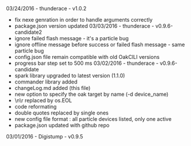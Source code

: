 03/24/2016 - thunderace - v1.0.2
- fix nexe genration in order to handle arguments correctly 
- package.json version updated
03/03/2016 - thunderace - v0.9.6-candidate2
- ignore failed flash message - it's a particle bug
- ignore offline message before success or failed flash message - same particle bug
- config.json file remain compatible with old OakClLI versions
- progress bar step set to 500 ms
03/02/2016 - thunderace - v0.9.6-candidate 
- spark library upgraded to latest version (1.1.0)
- commander library added 
- changeLog.md added (this file)
- new option to specify the oak target by name (-d device_name)
- \n\r replaced by os.EOL
- code reformating
- double quotes replaced by single ones
- new config file format : all particle devices listed, only one active
- package.json updated with github repo

03/01/2016 - Digistump - v0.9.5